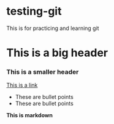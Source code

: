 # testing-git

This is for practicing and learning git

# This is a big header

### This is a smaller header

[This is a link](www.google.com)

- These are bullet points
- These are bullet points

**This is markdown**
